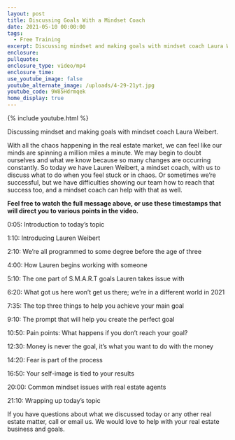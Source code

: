 ```yaml
---
layout: post
title: Discussing Goals With a Mindset Coach
date: 2021-05-10 00:00:00
tags:
  - Free Training
excerpt: Discussing mindset and making goals with mindset coach Laura Weibert.
enclosure:
pullquote:
enclosure_type: video/mp4
enclosure_time:
use_youtube_image: false
youtube_alternate_image: /uploads/4-29-21yt.jpg
youtube_code: 9W85Hdrmqek
home_display: true
---
```

{% include youtube.html %}

Discussing mindset and making goals with mindset coach Laura Weibert.

With all the chaos happening in the real estate market, we can feel like our minds are spinning a million miles a minute. We may begin to doubt ourselves and what we know because so many changes are occurring constantly. So today we have Lauren Weibert, a mindset coach, with us to discuss what to do when you feel stuck or in chaos. Or sometimes we’re successful, but we have difficulties showing our team how to reach that success too, and a mindset coach can help with that as well.

**Feel free to watch the full message above, or use these timestamps that will direct you to various points in the video.**

0:05: Introduction to today’s topic

1:10: Introducing Lauren Weibert

2:10: We’re all programmed to some degree before the age of three

4:00: How Lauren begins working with someone

5:10: The one part of S.M.A.R.T goals Lauren takes issue with

6:20: What got us here won’t get us there; we’re in a different world in 2021

7:35: The top three things to help you achieve your main goal

9:10: The prompt that will help you create the perfect goal

10:50: Pain points: What happens if you don’t reach your goal?

12:30: Money is never the goal, it’s what you want to do with the money

14:20: Fear is part of the process

16:50: Your self-image is tied to your results

20:00: Common mindset issues with real estate agents

21:10: Wrapping up today’s topic

If you have questions about what we discussed today or any other real estate matter, call or email us. We would love to help with your real estate business and goals.
